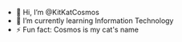 - 👋 Hi, I’m @KitKatCosmos
- 🌱 I’m currently learning Information Technology
- ⚡ Fun fact: Cosmos is my cat's name

<!---
KitKatCosmos/KitKatCosmos is a ✨ special ✨ repository because its `README.md` (this file) appears on your GitHub profile.
You can click the Preview link to take a look at your changes.
--->
